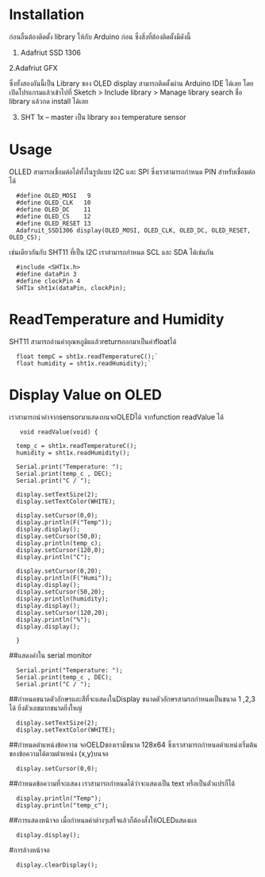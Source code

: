 # Installation 
ก่อนอื่นต้องติดตั้ง library ให้กับ Arduino ก่อน ซึ่งสิ่งที่ต้องติดตั้งมีดังนี้

1. Adafriut SSD 1306

2.Adafriut GFX

ซึ่งทั้งสองอันนี้เป็น Library ของ OLED display สามารถติดตั้งผ่าน Arduino IDE ได้เลย โดยเปิดโปรแกรมแล้วเข้าไปที่
Sketch > Include library > Manage library  search ชื่อ library แล้วกด install ได้เลย

3. SHT 1x – master   เป็น library ของ temperature sensor

# Usage

OLLED สามารถเชื่อมต่อได้ทั้งในรูปแบบ I2C และ SPI  ซึ่งเราสามารถกำหนด PIN สำหรับเชื่อมต่อได้

      #define OLED_MOSI   9
      #define OLED_CLK   10
      #define OLED_DC    11
      #define OLED_CS    12
      #define OLED_RESET 13
      Adafruit_SSD1306 display(OLED_MOSI, OLED_CLK, OLED_DC, OLED_RESET, OLED_CS);

เช่นเดียวกันกับ SHT11 ที่เป็น I2C เราสามารถกำหนด SCL และ SDA ได้เช่นกัน

      #include <SHT1x.h>
      #define dataPin 3
      #define clockPin 4
      SHT1x sht1x(dataPin, clockPin);


# ReadTemperature and Humidity

SHT11 สามารถอ่านค่าอุณหภูมิแแล้วreturnออกมาเป็นค่าfloatได้ 

      float tempC = sht1x.readTemperatureC();`
      float humidity = sht1x.readHumidity);`

# Display Value on OLED

เราสามารถนำค่าจากsensorมาแสดงบนจอOLEDได้ จากfunction readValue ได้

       void readValue(void) {

      temp_c = sht1x.readTemperatureC();
      humidity = sht1x.readHumidity();
  
      Serial.print("Temperature: ");
      Serial.print(temp_c , DEC);
      Serial.print("C / ");
  
      display.setTextSize(2);
      display.setTextColor(WHITE);
  
      display.setCursor(0,0);
      display.println(F("Temp"));
      display.display();
      display.setCursor(50,0);
      display.println(temp_c);
      display.setCursor(120,0);
      display.println("C");
  
      display.setCursor(0,20);
      display.println(F("Humi"));
      display.display();
      display.setCursor(50,20);
      display.println(humidity);
      display.display();
      display.setCursor(120,20);
      display.println("%");
      display.display();
  
      }

##แสดงค่าใน serial monitor

      Serial.print("Temperature: ");
      Serial.print(temp_c , DEC);
      Serial.print("C / ");
      
##กำหนดขนาดตัวอักษรและสีที่จะแสดงในDisplay
ขนาดตัวอักษรสามรถกำหนดเป็นขนาด 1 ,2,3 ได้ ยิ่งตัวเลขมากขนาดยิ่งใหญ่

      display.setTextSize(2);
      display.setTextColor(WHITE);
##กำหนดตำแหน่งข้อความ
จอOELDของเรามีขนาด 128x64 ซึ่งเราสามารถกำหนดตำแหน่งเริ่มต้นของข้อความได้ตามตำแหน่ง (x,y)บนจอ

      display.setCursor(0,0);
##กำหนดข้อความที่จะแสดง
เราสามารถกำหนดได้ว่าจะแสดงเป็น text หรือเป็นตัวแปรก็ได้       

      display.println("Temp");
      display.println("temp_c");

##การแสดงหน้าจอ
เมื่อกำหนดค่าต่างๆเสร็จแล้วก็ต้องสั่งให้OLEDแสดงผล
      
      display.display();
      
#การล้างหน้าจอ
      
      display.clearDisplay();

